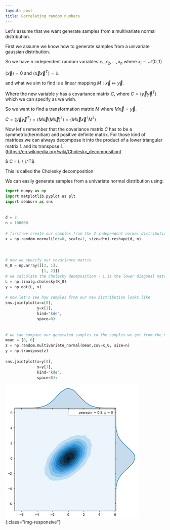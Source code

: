 ```yaml
---
layout: post
title: Correlating random numbers
---
```


Let's assume that we want generate samples from a multivariate normal distribution. 

First we assume we know how to generate samples from a univariate gaussian distribution.

So we have n independent random variables $x_1, x_2,..., x_n$ where $x_i \sim \mathcal{N(0,1)}$

$\langle \vec{x} \rangle =0$ and $\langle \vec{x} \vec{x}^T \rangle = \mathbb{1}$.

and what we aim to find is a linear mapping $M: \vec{x} \mapsto \vec{y}$. 

Where the new variable $y$ has a covariance matrix $C$, where $C=\langle \vec{y}  \vec{y}^T\rangle$ which we can specify as we wish.
 
So we want to find a transformation matrix $M$ where $M \vec{x} = \vec{y}$.

$C = \langle \vec{y}  \vec{y}^T\rangle = \langle M \vec{x}  (M \vec{x})^\intercal\rangle = \langle M \vec{x}   \vec{x}^\intercal M^\intercal \rangle$ .

Now let's remember that the covariance matrix $C$ has to be a symmetric(hermitian) and positive definite matrix. For those kind of matrices we can always decompose it into the product of a lower triangular matrix $L$ and its transpose $L^\intercal$ (https://en.wikipedia.org/wiki/Cholesky_decomposition).

$ C = L \ L^T$

This is called the Cholesky decomposition.





We can easily generate samples from a univariate normal distribution using:

```python
import numpy as np 
import matplotlib.pyplot as plt
import seaborn as sns


d = 2
n = 100000 

# first we create our samples from the 2 independent normal distributions
x = np.random.normal(loc=0, scale=1, size=d*n).reshape(d, n)



# now we specify our covariance matrix
K_0 = np.array([[2, 1],
                [1, 2]])
# we calculate the Cholesky deomposition - L is the lower diagonal matrix
L = np.linalg.cholesky(K_0) 
y = np.dot(L, x)

# now let's see how samples from our new distribution looks like
sns.jointplot(x=x[0],
              y=x[1], 
              kind="kde", 
              space=0)


# we can compare our generated samples to the samples we get from the numpy function multivariate_normal
mean = [0, 0]
z = np.random.multivariate_normal(mean,cov=K_0, size=n)
y = np.transpose(z)

sns.jointplot(x=y[0],
              y=y[1], 
              kind="kde", 
              space=0);

```

![image-title-here1](/images/sns_1.png){:class="img-responsive"}


##
